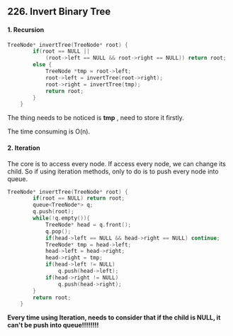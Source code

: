 ## 226. Invert Binary Tree

#### 1. Recursion

```c++
TreeNode* invertTree(TreeNode* root) {
        if(root == NULL ||
            (root->left == NULL && root->right == NULL)) return root;
        else {
            TreeNode *tmp = root->left;
            root->left = invertTree(root->right);
            root->right = invertTree(tmp);
            return root;
        }
    }
```

The thing needs to be noticed is **tmp** , need to store it firstly.

The time consuming is O(n).

#### 2. Iteration

The core is to access every node. If access every node, we can change its child. So if using iteration methods, only to do is to push every node into queue.

```c++
TreeNode* invertTree(TreeNode* root) {
        if(root == NULL) return root;
        queue<TreeNode*> q;
        q.push(root);
        while(!q.empty()){
            TreeNode* head = q.front();
            q.pop();
            if(head->left == NULL && head->right == NULL) continue;
            TreeNode* tmp = head->left;
            head->left = head->right;
            head->right = tmp;
            if(head->left != NULL)
                q.push(head->left);
            if(head->right != NULL)
                q.push(head->right);
        }
        return root;
    }
```

**Every time using Iteration, needs to consider that if the child is NULL, it can't be push into queue!!!!!!!!**